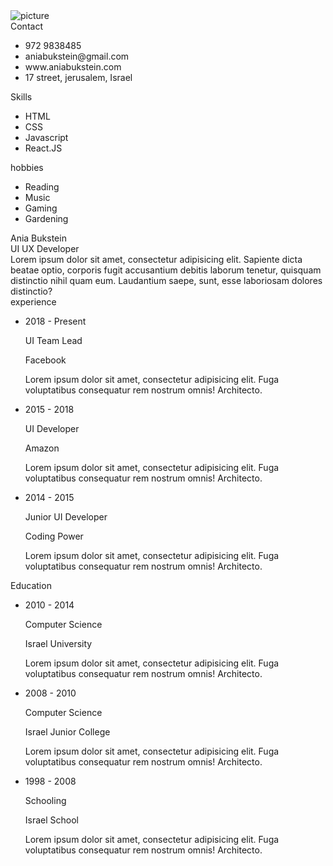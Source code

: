 <html lang="en">
<head>
	<meta charset="UTF-8">
	<title>Resume CV Design</title>
	<link rel="stylesheet" href="styles.css">
	<script src="https://kit.fontawesome.com/b99e675b6e.js"></script>
</head>
<body>
	<div class="wrapper">
		<div class="resume">
			<div class="left">
				<div class="img_holder">
					<img src="pic.png" alt="picture">
				</div>
				<div class="contact_wrap pb">
					<div class="title">
						Contact
					</div>
					<div class="contact">
						<ul>
							<li>
								<div class="li_wrap">
									<div class="icon"><i class="fas fa-mobile-alt" aria-hidden="true"></i></div>
									<div class="text">972 9838485</div>
								</div>
							</li>
							<li>
								<div class="li_wrap">
									<div class="icon"><i class="fas fa-envelope" aria-hidden="true"></i></div>
									<div class="text">aniabukstein@gmail.com</div>
								</div>
							</li>
							<li>
								<div class="li_wrap">
									<div class="icon"><i class="fab fa-weebly" aria-hidden="true"></i></div>
									<div class="text">www.aniabukstein.com</div>
								</div>
							</li>
							<li>
								<div class="li_wrap">
									<div class="icon"><i class="fas fa-map-signs" aria-hidden="true"></i></div>
									<div class="text">17 street, jerusalem, Israel</div>
								</div>
							</li>
						</ul>
					</div>
				</div>
				<div class="skills_wrap pb">
					<div class="title">
						Skills
					</div>
					<div class="skills">
						<ul>
							<li>
								<div class="li_wrap">
									<div class="icon"><i class="fab fa-html5"></i></div>
									<div class="text">HTML</div>
								</div>
							</li>
							<li>
								<div class="li_wrap">
									<div class="icon"><i class="fab fa-css3-alt"></i></div>
									<div class="text">CSS</div>
								</div>
							</li>
							<li>
								<div class="li_wrap">
									<div class="icon"><i class="fab fa-js"></i></div>
									<div class="text">Javascript</div>
								</div>
							</li>
							<li>
								<div class="li_wrap">
									<div class="icon"><i class="fab fa-react"></i></div>
									<div class="text">React.JS</div>
								</div>
							</li>
						</ul>
					</div>
				</div>
				<div class="hobbies_wrap pb">
					<div class="title">
						hobbies
					</div>
					<div class="hobbies">
						<ul>
							<li>
								<div class="li_wrap">
									<div class="icon"><i class="fas fa-book"></i></div>
									<div class="text">Reading</div>
								</div>
							</li>
							<li>
								<div class="li_wrap">
									<div class="icon"><i class="fas fa-music"></i></div>
									<div class="text">Music</div>
								</div>
							</li>
							<li>
								<div class="li_wrap">
									<div class="icon"><i class="fas fa-gamepad"></i></div>
									<div class="text">Gaming</div>
								</div>
							</li>
							<li>
								<div class="li_wrap">
									<div class="icon"><i class="fas fa-tree"></i></div>
									<div class="text">Gardening</div>
								</div>
							</li>
						</ul>
					</div>
				</div>
			</div>
			<div class="right">
				<div class="header">
					<div class="name_role">
						<div class="name">
							Ania Bukstein
						</div>
						<div class="role">
							UI UX Developer
						</div>
					</div>
					<div class="about">
						Lorem ipsum dolor sit amet, consectetur adipisicing elit. Sapiente dicta beatae optio, corporis fugit accusantium debitis laborum tenetur, quisquam distinctio nihil quam eum. Laudantium saepe, sunt, esse laboriosam dolores distinctio?
					</div>
				</div>
				<div class="right_inner">
					<div class="exp">
						<div class="title">
							experience
						</div>
						<div class="exp_wrap">
							<ul>
								<li>
									<div class="li_wrap">
										<div class="date">
											2018 - Present
										</div>
										<div class="info">
											<p class="info_title">
												UI Team Lead
											</p>
											<p class="info_com">
												Facebook
											</p>
											<p class="info_cont">
												Lorem ipsum dolor sit amet, consectetur adipisicing elit. Fuga voluptatibus consequatur rem nostrum omnis! Architecto.
											</p>
										</div>
									</div>
								</li>
								<li>
									<div class="li_wrap">
										<div class="date">
											2015 - 2018
										</div>
										<div class="info">
											<p class="info_title">
												UI Developer
											</p>
											<p class="info_com">
												Amazon
											</p>
											<p class="info_cont">
												Lorem ipsum dolor sit amet, consectetur adipisicing elit. Fuga voluptatibus consequatur rem nostrum omnis! Architecto.
											</p>
										</div>
									</div>
								</li>
								<li>
									<div class="li_wrap">
										<div class="date">
											2014 - 2015
										</div>
										<div class="info">
											<p class="info_title">
												Junior UI Developer
											</p>
											<p class="info_com">
												Coding Power
											</p>
											<p class="info_cont">
												Lorem ipsum dolor sit amet, consectetur adipisicing elit. Fuga voluptatibus consequatur rem nostrum omnis! Architecto.
											</p>
										</div>
									</div>
								</li>
							</ul>
						</div>
					</div>
					<div class="education">
						<div class="title">
							Education
						</div>
						<div class="education_wrap">
							<ul>
								<li>
									<div class="li_wrap">
										<div class="date">
											2010 - 2014
										</div>
										<div class="info">
											<p class="info_title">
												Computer Science
											</p>
											<p class="info_com">
												Israel University
											</p>
											<p class="info_cont">
												Lorem ipsum dolor sit amet, consectetur adipisicing elit. Fuga voluptatibus consequatur rem nostrum omnis! Architecto.
											</p>
										</div>
									</div>
								</li>
								<li>
									<div class="li_wrap">
										<div class="date">
											2008 - 2010
										</div>
										<div class="info">
											<p class="info_title">
												Computer Science
											</p>
											<p class="info_com">
												Israel Junior College
											</p>
											<p class="info_cont">
												Lorem ipsum dolor sit amet, consectetur adipisicing elit. Fuga voluptatibus consequatur rem nostrum omnis! Architecto.
											</p>
										</div>
									</div>
								</li>
								<li>
									<div class="li_wrap">
										<div class="date">
											1998 - 2008
										</div>
										<div class="info">
											<p class="info_title">
												Schooling
											</p>
											<p class="info_com">
												Israel School
											</p>
											<p class="info_cont">
												Lorem ipsum dolor sit amet, consectetur adipisicing elit. Fuga voluptatibus consequatur rem nostrum omnis! Architecto.
											</p>
										</div>
									</div>
								</li>
							</ul>
						</div>
					</div>
				</div>
			</div>
		</div>
	</div>
</body>
</html>
